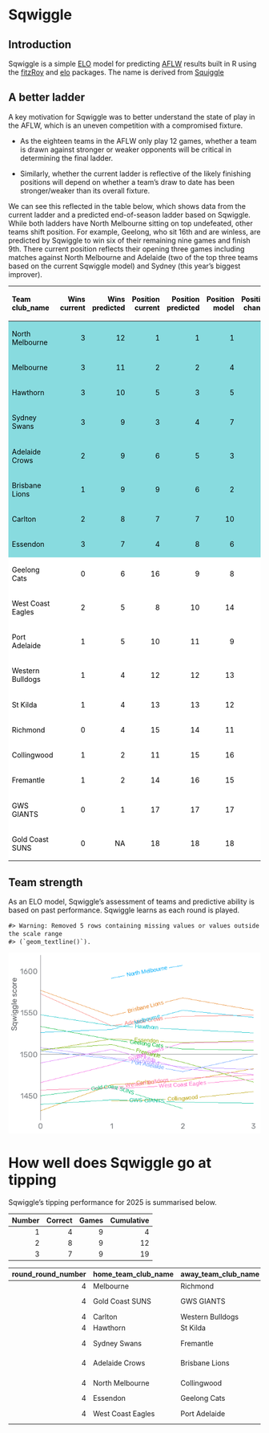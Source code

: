 
<!-- README.md is generated from README.Rmd. Please edit that file -->

# Sqwiggle

## Introduction

<!-- badges: start -->

<!-- badges: end -->

Sqwiggle is a simple
[ELO](https://cran.r-project.org/web/packages/fitzRoy/vignettes/elo-ratings-example.html)
model for predicting [AFLW](https://www.afl.com.au/aflw) results built
in R using the
[fitzRoy](https://cran.r-project.org/web/packages/fitzRoy/index.html)
and [elo](https://cran.r-project.org/web/packages/elo/index.html)
packages. The name is derived from [Squiggle](https://squiggle.com.au/)

## A better ladder

A key motivation for Sqwiggle was to better understand the state of play
in the AFLW, which is an uneven competition with a compromised fixture.

- As the eighteen teams in the AFLW only play 12 games, whether a team
  is drawn against stronger or weaker opponents will be critical in
  determining the final ladder.

- Similarly, whether the current ladder is reflective of the likely
  finishing positions will depend on whether a team’s draw to date has
  been stronger/weaker than its overall fixture.

We can see this reflected in the table below, which shows data from the
current ladder and a predicted end-of-season ladder based on Sqwiggle.
While both ladders have North Melbourne sitting on top undefeated, other
teams shift position. For example, Geelong, who sit 16th and are
winless, are predicted by Sqwiggle to win six of their remaining nine
games and finish 9th. There current position reflects their opening
three games including matches against North Melbourne and Adelaide (two
of the top three teams based on the current Sqwiggle model) and Sydney
(this year’s biggest improver).

<table class="table" style="color: black; margin-left: auto; margin-right: auto;">

<thead>

<tr>

<th style="text-align:left;">

Team club_name
</th>

<th style="text-align:right;">

Wins current
</th>

<th style="text-align:right;">

Wins predicted
</th>

<th style="text-align:right;">

Position current
</th>

<th style="text-align:right;">

Position predicted
</th>

<th style="text-align:right;">

Position model
</th>

<th style="text-align:right;">

Position change
</th>

</tr>

</thead>

<tbody>

<tr>

<td style="text-align:left;background-color: rgba(136, 219, 223, 255) !important;">

North Melbourne
</td>

<td style="text-align:right;background-color: rgba(136, 219, 223, 255) !important;">

3
</td>

<td style="text-align:right;background-color: rgba(136, 219, 223, 255) !important;">

12
</td>

<td style="text-align:right;background-color: rgba(136, 219, 223, 255) !important;">

1
</td>

<td style="text-align:right;background-color: rgba(136, 219, 223, 255) !important;">

1
</td>

<td style="text-align:right;background-color: rgba(136, 219, 223, 255) !important;">

1
</td>

<td style="text-align:right;background-color: rgba(136, 219, 223, 255) !important;">

0
</td>

</tr>

<tr>

<td style="text-align:left;background-color: rgba(136, 219, 223, 255) !important;">

Melbourne
</td>

<td style="text-align:right;background-color: rgba(136, 219, 223, 255) !important;">

3
</td>

<td style="text-align:right;background-color: rgba(136, 219, 223, 255) !important;">

11
</td>

<td style="text-align:right;background-color: rgba(136, 219, 223, 255) !important;">

2
</td>

<td style="text-align:right;background-color: rgba(136, 219, 223, 255) !important;">

2
</td>

<td style="text-align:right;background-color: rgba(136, 219, 223, 255) !important;">

4
</td>

<td style="text-align:right;background-color: rgba(136, 219, 223, 255) !important;">

0
</td>

</tr>

<tr>

<td style="text-align:left;background-color: rgba(136, 219, 223, 255) !important;">

Hawthorn
</td>

<td style="text-align:right;background-color: rgba(136, 219, 223, 255) !important;">

3
</td>

<td style="text-align:right;background-color: rgba(136, 219, 223, 255) !important;">

10
</td>

<td style="text-align:right;background-color: rgba(136, 219, 223, 255) !important;">

5
</td>

<td style="text-align:right;background-color: rgba(136, 219, 223, 255) !important;">

3
</td>

<td style="text-align:right;background-color: rgba(136, 219, 223, 255) !important;">

5
</td>

<td style="text-align:right;background-color: rgba(136, 219, 223, 255) !important;">

2
</td>

</tr>

<tr>

<td style="text-align:left;background-color: rgba(136, 219, 223, 255) !important;">

Sydney Swans
</td>

<td style="text-align:right;background-color: rgba(136, 219, 223, 255) !important;">

3
</td>

<td style="text-align:right;background-color: rgba(136, 219, 223, 255) !important;">

9
</td>

<td style="text-align:right;background-color: rgba(136, 219, 223, 255) !important;">

3
</td>

<td style="text-align:right;background-color: rgba(136, 219, 223, 255) !important;">

4
</td>

<td style="text-align:right;background-color: rgba(136, 219, 223, 255) !important;">

7
</td>

<td style="text-align:right;background-color: rgba(136, 219, 223, 255) !important;">

-1
</td>

</tr>

<tr>

<td style="text-align:left;background-color: rgba(136, 219, 223, 255) !important;">

Adelaide Crows
</td>

<td style="text-align:right;background-color: rgba(136, 219, 223, 255) !important;">

2
</td>

<td style="text-align:right;background-color: rgba(136, 219, 223, 255) !important;">

9
</td>

<td style="text-align:right;background-color: rgba(136, 219, 223, 255) !important;">

6
</td>

<td style="text-align:right;background-color: rgba(136, 219, 223, 255) !important;">

5
</td>

<td style="text-align:right;background-color: rgba(136, 219, 223, 255) !important;">

3
</td>

<td style="text-align:right;background-color: rgba(136, 219, 223, 255) !important;">

1
</td>

</tr>

<tr>

<td style="text-align:left;background-color: rgba(136, 219, 223, 255) !important;">

Brisbane Lions
</td>

<td style="text-align:right;background-color: rgba(136, 219, 223, 255) !important;">

1
</td>

<td style="text-align:right;background-color: rgba(136, 219, 223, 255) !important;">

9
</td>

<td style="text-align:right;background-color: rgba(136, 219, 223, 255) !important;">

9
</td>

<td style="text-align:right;background-color: rgba(136, 219, 223, 255) !important;">

6
</td>

<td style="text-align:right;background-color: rgba(136, 219, 223, 255) !important;">

2
</td>

<td style="text-align:right;background-color: rgba(136, 219, 223, 255) !important;">

3
</td>

</tr>

<tr>

<td style="text-align:left;background-color: rgba(136, 219, 223, 255) !important;">

Carlton
</td>

<td style="text-align:right;background-color: rgba(136, 219, 223, 255) !important;">

2
</td>

<td style="text-align:right;background-color: rgba(136, 219, 223, 255) !important;">

8
</td>

<td style="text-align:right;background-color: rgba(136, 219, 223, 255) !important;">

7
</td>

<td style="text-align:right;background-color: rgba(136, 219, 223, 255) !important;">

7
</td>

<td style="text-align:right;background-color: rgba(136, 219, 223, 255) !important;">

10
</td>

<td style="text-align:right;background-color: rgba(136, 219, 223, 255) !important;">

0
</td>

</tr>

<tr>

<td style="text-align:left;background-color: rgba(136, 219, 223, 255) !important;">

Essendon
</td>

<td style="text-align:right;background-color: rgba(136, 219, 223, 255) !important;">

3
</td>

<td style="text-align:right;background-color: rgba(136, 219, 223, 255) !important;">

7
</td>

<td style="text-align:right;background-color: rgba(136, 219, 223, 255) !important;">

4
</td>

<td style="text-align:right;background-color: rgba(136, 219, 223, 255) !important;">

8
</td>

<td style="text-align:right;background-color: rgba(136, 219, 223, 255) !important;">

6
</td>

<td style="text-align:right;background-color: rgba(136, 219, 223, 255) !important;">

-4
</td>

</tr>

<tr>

<td style="text-align:left;background-color: rgba(255, 255, 255, 255) !important;">

Geelong Cats
</td>

<td style="text-align:right;background-color: rgba(255, 255, 255, 255) !important;">

0
</td>

<td style="text-align:right;background-color: rgba(255, 255, 255, 255) !important;">

6
</td>

<td style="text-align:right;background-color: rgba(255, 255, 255, 255) !important;">

16
</td>

<td style="text-align:right;background-color: rgba(255, 255, 255, 255) !important;">

9
</td>

<td style="text-align:right;background-color: rgba(255, 255, 255, 255) !important;">

8
</td>

<td style="text-align:right;background-color: rgba(255, 255, 255, 255) !important;">

7
</td>

</tr>

<tr>

<td style="text-align:left;background-color: rgba(255, 255, 255, 255) !important;">

West Coast Eagles
</td>

<td style="text-align:right;background-color: rgba(255, 255, 255, 255) !important;">

2
</td>

<td style="text-align:right;background-color: rgba(255, 255, 255, 255) !important;">

5
</td>

<td style="text-align:right;background-color: rgba(255, 255, 255, 255) !important;">

8
</td>

<td style="text-align:right;background-color: rgba(255, 255, 255, 255) !important;">

10
</td>

<td style="text-align:right;background-color: rgba(255, 255, 255, 255) !important;">

14
</td>

<td style="text-align:right;background-color: rgba(255, 255, 255, 255) !important;">

-2
</td>

</tr>

<tr>

<td style="text-align:left;background-color: rgba(255, 255, 255, 255) !important;">

Port Adelaide
</td>

<td style="text-align:right;background-color: rgba(255, 255, 255, 255) !important;">

1
</td>

<td style="text-align:right;background-color: rgba(255, 255, 255, 255) !important;">

5
</td>

<td style="text-align:right;background-color: rgba(255, 255, 255, 255) !important;">

10
</td>

<td style="text-align:right;background-color: rgba(255, 255, 255, 255) !important;">

11
</td>

<td style="text-align:right;background-color: rgba(255, 255, 255, 255) !important;">

9
</td>

<td style="text-align:right;background-color: rgba(255, 255, 255, 255) !important;">

-1
</td>

</tr>

<tr>

<td style="text-align:left;background-color: rgba(255, 255, 255, 255) !important;">

Western Bulldogs
</td>

<td style="text-align:right;background-color: rgba(255, 255, 255, 255) !important;">

1
</td>

<td style="text-align:right;background-color: rgba(255, 255, 255, 255) !important;">

4
</td>

<td style="text-align:right;background-color: rgba(255, 255, 255, 255) !important;">

12
</td>

<td style="text-align:right;background-color: rgba(255, 255, 255, 255) !important;">

12
</td>

<td style="text-align:right;background-color: rgba(255, 255, 255, 255) !important;">

13
</td>

<td style="text-align:right;background-color: rgba(255, 255, 255, 255) !important;">

0
</td>

</tr>

<tr>

<td style="text-align:left;background-color: rgba(255, 255, 255, 255) !important;">

St Kilda
</td>

<td style="text-align:right;background-color: rgba(255, 255, 255, 255) !important;">

1
</td>

<td style="text-align:right;background-color: rgba(255, 255, 255, 255) !important;">

4
</td>

<td style="text-align:right;background-color: rgba(255, 255, 255, 255) !important;">

13
</td>

<td style="text-align:right;background-color: rgba(255, 255, 255, 255) !important;">

13
</td>

<td style="text-align:right;background-color: rgba(255, 255, 255, 255) !important;">

12
</td>

<td style="text-align:right;background-color: rgba(255, 255, 255, 255) !important;">

0
</td>

</tr>

<tr>

<td style="text-align:left;background-color: rgba(255, 255, 255, 255) !important;">

Richmond
</td>

<td style="text-align:right;background-color: rgba(255, 255, 255, 255) !important;">

0
</td>

<td style="text-align:right;background-color: rgba(255, 255, 255, 255) !important;">

4
</td>

<td style="text-align:right;background-color: rgba(255, 255, 255, 255) !important;">

15
</td>

<td style="text-align:right;background-color: rgba(255, 255, 255, 255) !important;">

14
</td>

<td style="text-align:right;background-color: rgba(255, 255, 255, 255) !important;">

11
</td>

<td style="text-align:right;background-color: rgba(255, 255, 255, 255) !important;">

1
</td>

</tr>

<tr>

<td style="text-align:left;background-color: rgba(255, 255, 255, 255) !important;">

Collingwood
</td>

<td style="text-align:right;background-color: rgba(255, 255, 255, 255) !important;">

1
</td>

<td style="text-align:right;background-color: rgba(255, 255, 255, 255) !important;">

2
</td>

<td style="text-align:right;background-color: rgba(255, 255, 255, 255) !important;">

11
</td>

<td style="text-align:right;background-color: rgba(255, 255, 255, 255) !important;">

15
</td>

<td style="text-align:right;background-color: rgba(255, 255, 255, 255) !important;">

16
</td>

<td style="text-align:right;background-color: rgba(255, 255, 255, 255) !important;">

-4
</td>

</tr>

<tr>

<td style="text-align:left;background-color: rgba(255, 255, 255, 255) !important;">

Fremantle
</td>

<td style="text-align:right;background-color: rgba(255, 255, 255, 255) !important;">

1
</td>

<td style="text-align:right;background-color: rgba(255, 255, 255, 255) !important;">

2
</td>

<td style="text-align:right;background-color: rgba(255, 255, 255, 255) !important;">

14
</td>

<td style="text-align:right;background-color: rgba(255, 255, 255, 255) !important;">

16
</td>

<td style="text-align:right;background-color: rgba(255, 255, 255, 255) !important;">

15
</td>

<td style="text-align:right;background-color: rgba(255, 255, 255, 255) !important;">

-2
</td>

</tr>

<tr>

<td style="text-align:left;background-color: rgba(255, 255, 255, 255) !important;">

GWS GIANTS
</td>

<td style="text-align:right;background-color: rgba(255, 255, 255, 255) !important;">

0
</td>

<td style="text-align:right;background-color: rgba(255, 255, 255, 255) !important;">

1
</td>

<td style="text-align:right;background-color: rgba(255, 255, 255, 255) !important;">

17
</td>

<td style="text-align:right;background-color: rgba(255, 255, 255, 255) !important;">

17
</td>

<td style="text-align:right;background-color: rgba(255, 255, 255, 255) !important;">

17
</td>

<td style="text-align:right;background-color: rgba(255, 255, 255, 255) !important;">

0
</td>

</tr>

<tr>

<td style="text-align:left;background-color: rgba(255, 255, 255, 255) !important;">

Gold Coast SUNS
</td>

<td style="text-align:right;background-color: rgba(255, 255, 255, 255) !important;">

0
</td>

<td style="text-align:right;background-color: rgba(255, 255, 255, 255) !important;">

NA
</td>

<td style="text-align:right;background-color: rgba(255, 255, 255, 255) !important;">

18
</td>

<td style="text-align:right;background-color: rgba(255, 255, 255, 255) !important;">

18
</td>

<td style="text-align:right;background-color: rgba(255, 255, 255, 255) !important;">

18
</td>

<td style="text-align:right;background-color: rgba(255, 255, 255, 255) !important;">

0
</td>

</tr>

</tbody>

</table>

## Team strength

As an ELO model, Sqwiggle’s assessment of teams and predictive ability
is based on past performance. Sqwiggle learns as each round is played.

    #> Warning: Removed 5 rows containing missing values or values outside the scale range
    #> (`geom_textline()`).

![](README_files/figure-gfm/sqwiggle_wiggle-1.png)<!-- -->

# How well does Sqwiggle go at tipping

Sqwiggle’s tipping performance for 2025 is summarised below.

| Number | Correct | Games | Cumulative |
|-------:|--------:|------:|-----------:|
|      1 |       4 |     9 |          4 |
|      2 |       8 |     9 |         12 |
|      3 |       7 |     9 |         19 |

| round_round_number | home_team_club_name | away_team_club_name | prediction | margin_predicted | tip |
|---:|:---|:---|---:|---:|:---|
| 4 | Melbourne | Richmond | 0.5927031 | 9 | Melbourne |
| 4 | Gold Coast SUNS | GWS GIANTS | 0.4675620 | -3 | GWS GIANTS |
| 4 | Carlton | Western Bulldogs | 0.5157316 | 2 | Carlton |
| 4 | Hawthorn | St Kilda | 0.5759018 | 8 | Hawthorn |
| 4 | Sydney Swans | Fremantle | 0.5736789 | 7 | Sydney Swans |
| 4 | Adelaide Crows | Brisbane Lions | 0.4963707 | 0 | Brisbane Lions |
| 4 | North Melbourne | Collingwood | 0.7367787 | 24 | North Melbourne |
| 4 | Essendon | Geelong Cats | 0.5209352 | 2 | Essendon |
| 4 | West Coast Eagles | Port Adelaide | 0.4638537 | -4 | Port Adelaide |
